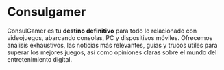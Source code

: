 # Consulgamer

ConsulGamer es tu **destino definitivo** para todo lo relacionado con videojuegos, abarcando consolas, PC y dispositivos móviles. Ofrecemos análisis exhaustivos, las noticias más relevantes, guías y trucos útiles para superar los mejores juegos, así como opiniones claras sobre el mundo del entretenimiento digital.